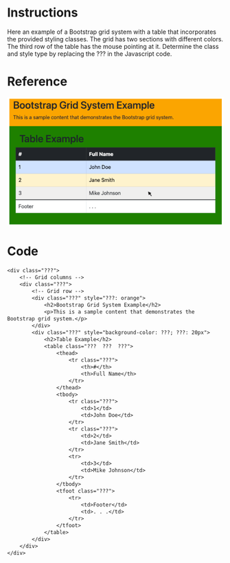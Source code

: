 # Instructions

Here an example of a Bootstrap grid system with a table that incorporates the provided styling classes. The grid has two sections with different colors. The third row of the table has the mouse pointing at it. Determine the class and style type by replacing the ??? in the Javascript code.

# Reference

![Table](m2-table-exercises-grid-example.png)

# Code

```
<div class="???">
    <!-- Grid columns -->
    <div class="???">
        <!-- Grid row -->
        <div class="???" style="???: orange">
            <h2>Bootstrap Grid System Example</h2>
            <p>This is a sample content that demonstrates the Bootstrap grid system.</p>
        </div>
        <div class="???" style="background-color: ???; ???: 20px">
            <h2>Table Example</h2>
            <table class="???  ???  ???">
                <thead>
                    <tr class="???">
                        <th>#</th>
                        <th>Full Name</th>
                    </tr>
                </thead>
                <tbody>
                    <tr class="???">
                        <td>1</td>
                        <td>John Doe</td>
                    </tr>
                    <tr class="???">
                        <td>2</td>
                        <td>Jane Smith</td>
                    </tr>
                    <tr>
                        <td>3</td>
                        <td>Mike Johnson</td>
                    </tr>
                </tbody>
                <tfoot class="???">
                    <tr>
                        <td>Footer</td>
                        <td>. . .</td>
                    </tr>
                </tfoot>
            </table>
        </div>
    </div>
</div>

```
